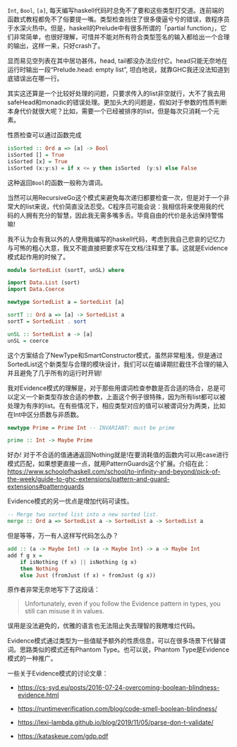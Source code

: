 
`Int`, `Bool`, `[a]`, 每天编写haskell代码时总免不了要和这些类型打交道。连前端的函数式教程都免不了俗要提一嘴。类型检查挡住了很多傻逼兮兮的错误，救程序员于水深火热中。但是，haskell的Prelude中有很多所谓的「partial function」，它们非常简单，也很好理解，可惜并不能对所有符合类型签名的输入都给出一个合理的输出，这样一来，只好crash了。

显而易见空列表在其中居功甚伟，head, tail都没办法应付它。head只能无奈地在运行时输出一段“Prelude.head: empty list”, 坦白地说，就靠GHC我还没法知道到底错误出在哪一行。

其实这还算是一个比较好处理的问题，只要求传入的list非空就行，大不了我去用safeHead和monadic的错误处理。更加头大的问题是，假如对于参数的性质判断本身代价就很大呢？比如，需要一个已经被排序的list，但是每次只消耗一个元素。

性质检查可以通过函数完成

```haskell
isSorted :: Ord a => [a] -> Bool
isSorted [] = True
isSorted [x] = True
isSorted (x:y:s) = if x <= y then isSorted  (y:s) else False
```

这种返回`Bool`的函数一般称为谓词。

当然可以用RecursiveGo这个模式来避免每次递归都要检查一次，但是对于一个非常大的list来说，代价简直没法忍受。C程序员可能会说：我相信将来使用我的代码的人拥有充分的智慧，因此我无需多嘴多舌。毕竟自由的代价是永远保持警惕嘛! 

我不认为会有我以外的人使用我编写的haskell代码，考虑到我自己悲哀的记忆力与可怖的粗心大意，我又不能直接把要求写在文档/注释里了事。这就是Evidence模式起作用的时候了。

```haskell
module SortedList (sortT, unSL) where

import Data.List (sort)
import Data.Coerce

newtype SortedList a = SortedList [a]

sortT :: Ord a => [a] -> SortedList a
sortT = SortedList . sort

unSL :: SortedList a -> [a]
unSL = coerce
```

这个方案结合了NewType和SmartConstructor模式，虽然非常粗浅，但是通过SortedList这个新类型与合理的模块设计，我们可以在编译期拦截住不合理的输入并且避免了几乎所有的运行时开销!

我对Evidence模式的理解是，对于那些用谓词检查参数是否合适的场合，总是可以定义一个新类型存放合适的参数，上面这个例子很特殊，因为所有list都可以被处理为有序的list。在有些情况下，相应类型对应的值可以被谓词分为两类，比如在Int中区分质数与非质数。

```haskell
newtype Prime = Prime Int -- INVARIANT: must be prime

prime :: Int -> Maybe Prime
```

好办! 对于不合适的值通通返回Nothing就是!在要消耗值的函数内可以用case进行模式匹配，如果想更直接一点，就用PatternGuards这个扩展。介绍在此：https://www.schoolofhaskell.com/school/to-infinity-and-beyond/pick-of-the-week/guide-to-ghc-extensions/pattern-and-guard-extensions#patternguards

Evidence模式的另一优点是增加代码可读性。

```haskell
-- Merge two sorted list into a new sorted list.
merge :: Ord a => SortedList a -> SortedList a -> SortedList a
```

但是等等，万一有人这样写代码怎么办？

```haskell
add :: (a -> Maybe Int) -> (a -> Maybe Int) -> a -> Maybe Int
add f g x =
    if isNothing (f x) || isNothing (g x)
    then Nothing
    else Just (fromJust (f x) + fromJust (g x))
```

原作者非常无奈地写下了这段话：

> Unfortunately, even if you follow the Evidence pattern in types, you still can misuse it in values. 

误用是没法避免的，优雅的语言也无法阻止失去理智的我瞎堆烂代码。

Evidence模式通过类型为一些值赋予额外的性质信息，可以在很多场景下代替谓词。思路类似的模式还有Phantom Type。也可以说，Phantom Type是Evidence模式的一种推广。

一些关于Evidence模式的讨论文章：

+ https://cs-syd.eu/posts/2016-07-24-overcoming-boolean-blindness-evidence.html

+ https://runtimeverification.com/blog/code-smell-boolean-blindness/

+ https://lexi-lambda.github.io/blog/2019/11/05/parse-don-t-validate/

+ https://kataskeue.com/gdp.pdf



